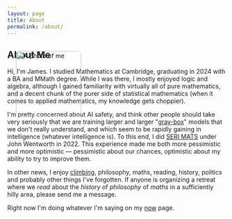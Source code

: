 ```yaml
---
layout: page
title: About
permalink: /about/
---
```


<div style="position: relative;">
    <img src="/images/Photo_of_James.jpg.jpg" alt="A photo of me" class="about-image">
</div>

## About Me

Hi, I'm James. I studied Mathematics at Cambridge, graduating in 2024 with a BA and MMath degree. While I was there, I mostly enjoyed logic and algebra, although I gained familiarity with virtually all of pure mathematics, and a decent chunk of the purer side of statistical mathematics (when it comes to applied mathematics, my knowledge gets choppier). 

I'm pretty concerned about AI safety, and think other people should take very seriously that we are training larger and larger "[gray-box](/posts/gray-box)" models that we don't really understand, and which seem to be rapidly gaining in intelligence (whatever intelligence is). To this end, I did [SERI MATS](https://www.matsprogram.org/) under John Wentworth in 2022. This experience made me both more pessimistic and more optimistic — pessimistic about our chances, optimistic about my ability to try to improve them.

In other news, I enjoy [climbing](/galleries/climbing_photos), philosophy, maths, reading, history, politics and probably other things I've forgotten. If anyone is organizing a retreat where we *read* about the *history* of *philosophy* of *maths* in a sufficiently hilly area, please send me a message.

Right now I'm doing whatever I'm saying on my [now](/now/) page.


















<style>
.about-image {
    position: absolute;
    top: 0;
    left: 0;
    width: 150px; /* Adjust the width to your preference */
    height: auto; /* Maintain aspect ratio */
    margin: 20px; /* Add some space around the image */
    border-radius: 8px; /* Optional: round the corners */
}
@media (max-width: 600px) {
    .about-image {
        width: 100px; /* Adjust size for smaller screens */
        margin: 10px; /* Reduce margin on smaller screens */
    }
}
</style>